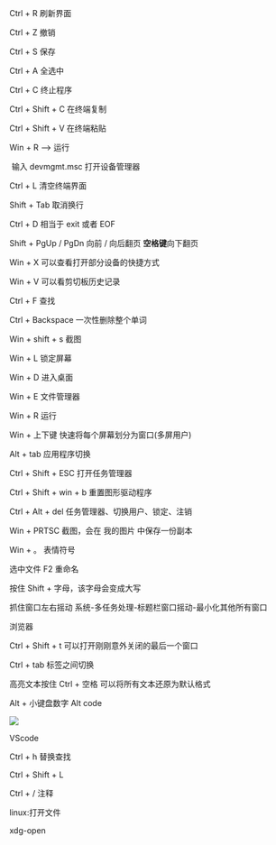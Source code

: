 Ctrl + R 刷新界面

Ctrl + Z 撤销

Ctrl + S 保存

Ctrl + A 全选中

Ctrl + C 终止程序

Ctrl + Shift + C 在终端复制

Ctrl + Shift + V 在终端粘贴

Win + R --> 运行

​	输入 devmgmt.msc 打开设备管理器

Ctrl + L 清空终端界面

Shift + Tab 取消换行

Ctrl + D 相当于 exit 或者 EOF

Shift + PgUp / PgDn 向前 / 向后翻页 **空格键**向下翻页

Win + X 可以查看打开部分设备的快捷方式

Win + V 可以看剪切板历史记录

Ctrl + F 查找

Ctrl + Backspace 一次性删除整个单词

Win + shift + s 截图

Win + L 锁定屏幕

Win + D 进入桌面

Win + E 文件管理器

Win + R 运行

Win + 上下键 快速将每个屏幕划分为窗口(多屏用户) 

Alt + tab 应用程序切换

Ctrl + Shift + ESC 打开任务管理器

Ctrl + Shift + win + b 重置图形驱动程序

Ctrl + Alt + del 任务管理器、切换用户、锁定、注销

Win + PRTSC 截图，会在 我的图片 中保存一份副本

Win + 。 表情符号

选中文件 F2 重命名

按住 Shift + 字母，该字母会变成大写

抓住窗口左右摇动 系统-多任务处理-标题栏窗口摇动-最小化其他所有窗口





浏览器

Ctrl + Shift + t 可以打开刚刚意外关闭的最后一个窗口

Ctrl + tab 标签之间切换



高亮文本按住 Ctrl + 空格 可以将所有文本还原为默认格式

Alt + 小键盘数字 Alt code





![](https://typora-birdy.oss-cn-guangzhou.aliyuncs.com/image-20240131235051352.png)



VScode

Ctrl + h 替换查找

Ctrl + Shift + L 

Ctrl + / 注释



linux:打开文件

xdg-open



